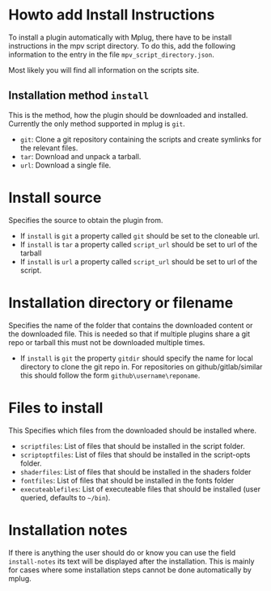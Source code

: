# Howto add Install Instructions

To install a plugin automatically with Mplug, there have to be install
instructions in the mpv script directory. To do this, add the following
information to the entry in the file `mpv_script_directory.json`.

Most likely you will find all information on the scripts site.

## Installation method `install`
This is the method, how the plugin should be downloaded and installed.
Currently the only method supported in mplug is `git`.

- `git`: Clone a git repository containing the scripts and create symlinks for
  the relevant files.
- `tar`: Download and unpack a tarball.
- `url`: Download a single file.

# Install source
Specifies the source to obtain the plugin from.

- If `install` is `git` a property called `git` should be set to the cloneable url.
- If `install` is `tar` a property called `script_url` should be set to url of the tarball
- If `install` is `url` a property called `script_url` should be set to url of the script.

# Installation directory or filename
Specifies the name of the folder that contains the downloaded content or the
downloaded file. This is needed so that if multiple plugins share a git repo or
tarball this must not be downloaded multiple times.

- If `install` is `git` the property `gitdir` should specify the name for local
  directory to clone the git repo in. For repositories on github/gitlab/similar
  this should follow the form `github\username\reponame`.

# Files to install
This Specifies which files from the downloaded should be installed where.

- `scriptfiles`: List of files that should be installed in the script folder.
- `scriptoptfiles`: List of files that should be installed in the script-opts folder.
- `shaderfiles`: List of files that should be installed in the shaders folder
- `fontfiles`: List of files that should be installed in the fonts folder
- `executeablefiles`: List of executeable files that should be installed (user
  queried, defaults to `~/bin`).

# Installation notes
If there is anything the user should do or know you can use the field
`install-notes` its text will be displayed after the installation. This is
mainly for cases where some installation steps cannot be done automatically by
mplug.
